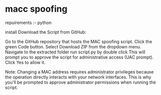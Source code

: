 # macc spoofing
repuirements :-
python

install 
Download the Script from GitHub:

Go to the GitHub repository that hosts the MAC spoofing script.
Click the green Code button.
Select Download ZIP from the dropdown menu.
Navigate to the extracted folder
run script.py  by double click
This will prompt you to approve the script for administrative access (UAC prompt). Click Yes to allow it.

Note: Changing a MAC address requires administrator privileges because the operation directly interacts with your network interfaces. This is why you'll be prompted to approve administrator permissions when running the script.